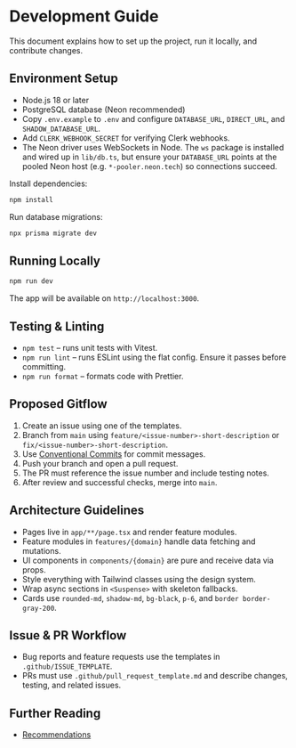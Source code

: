 # Development Guide

This document explains how to set up the project, run it locally, and contribute changes.

## Environment Setup
- Node.js 18 or later
- PostgreSQL database (Neon recommended)
- Copy `.env.example` to `.env` and configure `DATABASE_URL`, `DIRECT_URL`, and `SHADOW_DATABASE_URL`.
- Add `CLERK_WEBHOOK_SECRET` for verifying Clerk webhooks.
- The Neon driver uses WebSockets in Node. The `ws` package is installed and wired up in `lib/db.ts`, but
  ensure your `DATABASE_URL` points at the pooled Neon host (e.g. `*-pooler.neon.tech`) so connections succeed.

Install dependencies:
```bash
npm install
```

Run database migrations:
```bash
npx prisma migrate dev
```

## Running Locally
```bash
npm run dev
```
The app will be available on `http://localhost:3000`.

## Testing & Linting
- `npm test` – runs unit tests with Vitest.
- `npm run lint` – runs ESLint using the flat config. Ensure it passes before committing.
- `npm run format` – formats code with Prettier.

## Proposed Gitflow
1. Create an issue using one of the templates.
2. Branch from `main` using `feature/<issue-number>-short-description` or `fix/<issue-number>-short-description`.
3. Use [Conventional Commits](https://www.conventionalcommits.org/) for commit messages.
4. Push your branch and open a pull request.
5. The PR must reference the issue number and include testing notes.
6. After review and successful checks, merge into `main`.

## Architecture Guidelines
- Pages live in `app/**/page.tsx` and render feature modules.
- Feature modules in `features/{domain}` handle data fetching and mutations.
- UI components in `components/{domain}` are pure and receive data via props.
- Style everything with Tailwind classes using the design system.
- Wrap async sections in `<Suspense>` with skeleton fallbacks.
- Cards use `rounded-md`, `shadow-md`, `bg-black`, `p-6`, and `border border-gray-200`.

## Issue & PR Workflow
- Bug reports and feature requests use the templates in `.github/ISSUE_TEMPLATE`.
- PRs must use `.github/pull_request_template.md` and describe changes, testing, and related issues.

## Further Reading
- [Recommendations](recommendations.md)


